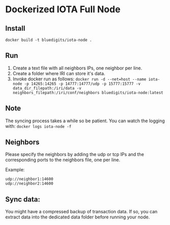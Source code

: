Dockerized IOTA Full Node
=========================

## Install
`docker build -t bluedigits/iota-node .`

## Run
1. Create a text file with all neighbors IPs, one neighbor per line.
2. Create a folder where IRI can store it's data.
3. Invoke docker run as follows:
`docker run -d --net=host --name iota-node -p 14265:14265 -p 14777:14777/udp -p 15777:15777 -v data_dir_filepath:/iri/data -v neighbors_filepath:/iri/conf/neighbors bluedigits/iota-node:latest`

## Note
The syncing process takes a while so be patient. You can watch the logging with: `docker logs iota-node -f`

## Neighbors
Please specify the neighbors by adding the udp or tcp IPs and the corresponding ports to the neighbors file, one per line.

Example:
```
udp://neighbor1:14600
udp://neighbor2:14600
```

## Sync data:
You might have a compressed backup of transaction data. If so, you can extract data into the dedicated data folder before running your node.

